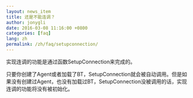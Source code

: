 ```yaml
---
layout: news_item
title: 还是不能连调？
author: jonygli
date: 2016-03-08 11:16:00 +0800
categories: [faq]
lang: zh
permalink: /zh/faq/setupconnection/
---
```


实现连调的功能是通过函数SetupConnection来完成的。

只要你创建了Agent或者加载了BT，SetupConnection就会被自动调用。但是如果没有创建过Agent，也没有加载过BT，SetupConnection没被调用的话，实现连调的功能将没有被初始化。


